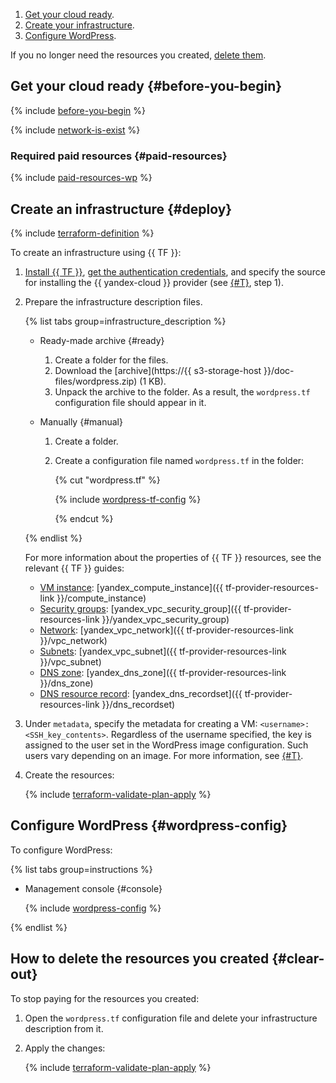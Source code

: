 1. [Get your cloud ready](#before-begin).
1. [Create your infrastructure](#deploy).
1. [Configure WordPress](#wordpress-config).

If you no longer need the resources you created, [delete them](#clear-out).

## Get your cloud ready {#before-you-begin}

{% include [before-you-begin](../../_tutorials_includes/before-you-begin.md) %}

{% include [network-is-exist](../../_tutorials_includes/network-is-exist.md) %}

### Required paid resources {#paid-resources}

{% include [paid-resources-wp](../../_tutorials_includes/wordpress/paid-resources-wp.md) %}

## Create an infrastructure {#deploy}

{% include [terraform-definition](../../_tutorials_includes/terraform-definition.md) %}

To create an infrastructure using {{ TF }}:
1. [Install {{ TF }}](../../../tutorials/infrastructure-management/terraform-quickstart.md#install-terraform), [get the authentication credentials](../../../tutorials/infrastructure-management/terraform-quickstart.md#get-credentials), and specify the source for installing the {{ yandex-cloud }} provider (see [{#T}](../../../tutorials/infrastructure-management/terraform-quickstart.md#configure-provider), step 1).
1. Prepare the infrastructure description files.

   {% list tabs group=infrastructure_description %}

   - Ready-made archive {#ready}

     1. Create a folder for the files.
     1. Download the [archive](https://{{ s3-storage-host }}/doc-files/wordpress.zip) (1 KB).
     1. Unpack the archive to the folder. As a result, the `wordpress.tf` configuration file should appear in it.

   - Manually {#manual}

     1. Create a folder.
     1. Create a configuration file named `wordpress.tf` in the folder:

        {% cut "wordpress.tf" %}

        {% include [wordpress-tf-config](../../../_includes/web/wordpress-tf-config.md) %}

        {% endcut %}

   {% endlist %}

   For more information about the properties of {{ TF }} resources, see the relevant {{ TF }} guides:
    * [VM instance](../../../compute/concepts/vm.md): [yandex_compute_instance]({{ tf-provider-resources-link }}/compute_instance)
    * [Security groups](../../../vpc/concepts/security-groups.md): [yandex_vpc_security_group]({{ tf-provider-resources-link }}/yandex_vpc_security_group)
    * [Network](../../../vpc/concepts/network.md#network): [yandex_vpc_network]({{ tf-provider-resources-link }}/vpc_network)
    * [Subnets](../../../vpc/concepts/network.md#subnet): [yandex_vpc_subnet]({{ tf-provider-resources-link }}/vpc_subnet)
    * [DNS zone](../../../dns/concepts/dns-zone.md): [yandex_dns_zone]({{ tf-provider-resources-link }}/dns_zone)
    * [DNS resource record](../../../dns/concepts/resource-record.md): [yandex_dns_recordset]({{ tf-provider-resources-link }}/dns_recordset)
1. Under `metadata`, specify the metadata for creating a VM: `<username>:<SSH_key_contents>`. Regardless of the username specified, the key is assigned to the user set in the WordPress image configuration. Such users vary depending on an image. For more information, see [{#T}](../../../compute/concepts/metadata/public-image-keys.md).
1. Create the resources:

   {% include [terraform-validate-plan-apply](../../_tutorials_includes/terraform-validate-plan-apply.md) %}

## Configure WordPress {#wordpress-config}

To configure WordPress:

{% list tabs group=instructions %}

- Management console {#console}

  {% include [wordpress-config](wordpress-config.md) %}

{% endlist %}

## How to delete the resources you created {#clear-out}

To stop paying for the resources you created:

1. Open the `wordpress.tf` configuration file and delete your infrastructure description from it.
1. Apply the changes:

   {% include [terraform-validate-plan-apply](../../_tutorials_includes/terraform-validate-plan-apply.md) %}

